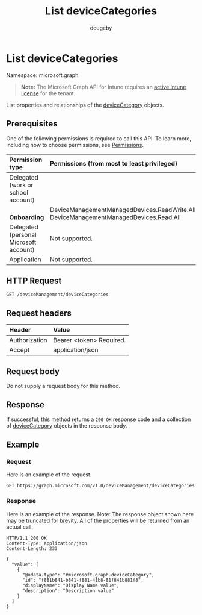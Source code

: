 ﻿---
title: "List deviceCategories"
description: "List properties and relationships of the deviceCategory objects."
author: "dougeby"
localization_priority: Normal
ms.prod: "intune"
doc_type: apiPageType
---

# List deviceCategories

Namespace: microsoft.graph

> **Note:** The Microsoft Graph API for Intune requires an [active Intune license](https://go.microsoft.com/fwlink/?linkid=839381) for the tenant.

List properties and relationships of the [deviceCategory](../resources/intune-shared-devicecategory.md) objects.

## Prerequisites

One of the following permissions is required to call this API. To learn more, including how to choose permissions, see [Permissions](/graph/permissions-reference).

| Permission type                        | Permissions (from most to least privileged)                                           |
| :------------------------------------- | :------------------------------------------------------------------------------------ |
| Delegated (work or school account)     |                                                                                       |
| &nbsp; &nbsp; **Onboarding**           | DeviceManagementManagedDevices.ReadWrite.All, DeviceManagementManagedDevices.Read.All |
| Delegated (personal Microsoft account) | Not supported.                                                                        |
| Application                            | Not supported.                                                                        |

## HTTP Request

<!-- {
  "blockType": "ignored"
}
-->

```http
GET /deviceManagement/deviceCategories
```

## Request headers

| Header        | Value                          |
| :------------ | :----------------------------- |
| Authorization | Bearer &lt;token&gt; Required. |
| Accept        | application/json               |

## Request body

Do not supply a request body for this method.

## Response

If successful, this method returns a `200 OK` response code and a collection of [deviceCategory](../resources/intune-shared-devicecategory.md) objects in the response body.

## Example

### Request

Here is an example of the request.

```http
GET https://graph.microsoft.com/v1.0/deviceManagement/deviceCategories
```

### Response

Here is an example of the response. Note: The response object shown here may be truncated for brevity. All of the properties will be returned from an actual call.

```http
HTTP/1.1 200 OK
Content-Type: application/json
Content-Length: 233

{
  "value": [
    {
      "@odata.type": "#microsoft.graph.deviceCategory",
      "id": "f881b841-b841-f881-41b8-81f841b881f8",
      "displayName": "Display Name value",
      "description": "Description value"
    }
  ]
}
```
